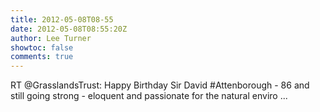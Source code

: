 ```yaml
---
title: 2012-05-08T08-55
date: 2012-05-08T08:55:20Z
author: Lee Turner
showtoc: false
comments: true
---
```


RT @GrasslandsTrust: Happy Birthday Sir David #Attenborough - 86 and still going strong - eloquent and passionate for the natural enviro ...

